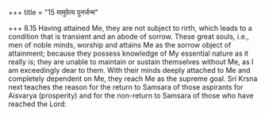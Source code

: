 +++
title = "15 मामुपेत्य पुनर्जन्म"

+++
8.15 Having attained Me, they are not subject to rirth, which leads to a
condition that is transient and an abode of sorrow. These great souls,
i.e., men of noble minds, worship and attains Me as the sorrow object of
attainment; because they possess knowledge of My essential nature as it
really is; they are unable to maintain or sustain themselves without Me,
as I am exceedingly dear to them. With their minds deeply attached to Me
and completely dependent on Me, they reach Me as the supreme goal. Sri
Krsna next teaches the reason for the return to Samsara of those
aspirants for Aisvarya (prosperity) and for the non-return to Samsara of
those who have reached the Lord:
